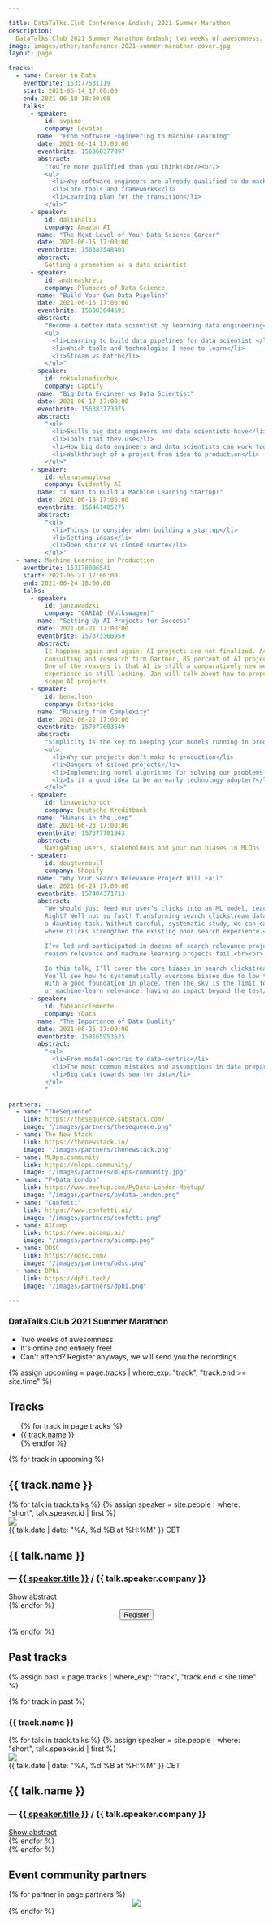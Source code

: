 ```yaml
---

title: DataTalks.Club Conference &ndash; 2021 Summer Marathon 
description:
  DataTalks.Club 2021 Summer Marathon &ndash; two weeks of awesomness.
image: images/other/conference-2021-summer-marathon-cover.jpg
layout: page

tracks:
  - name: Career in Data
    eventbrite: 153177531119
    start: 2021-06-14 17:00:00
    end: 2021-06-18 18:00:00
    talks:
      - speaker:
          id: svpino
          company: Levatas
        name: "From Software Engineering to Machine Learning"
        date: 2021-06-14 17:00:00
        eventbrite: 156360377097
        abstract:
          "You’re more qualified than you think!<br/><br/>
          <ul>
            <li>Why software engineers are already qualified to do machine learning</li>
            <li>Core tools and frameworks</li>
            <li>Learning plan for the transition</li>
          </ul>"
      - speaker:
          id: dalianaliu
          company: Amazon AI
        name: "The Next Level of Your Data Science Career"
        date: 2021-06-15 17:00:00
        eventbrite: 156383548403
        abstract:
          Getting a promotion as a data scientist
      - speaker:
          id: andreaskretz
          company: Plumbers of Data Science
        name: "Build Your Own Data Pipeline"
        date: 2021-06-16 17:00:00
        eventbrite: 156383644691
        abstract:
          "Become a better data scientist by learning data engineering<br/><br/>
          <ul>
            <li>Learning to build data pipelines for data scientist </li>
            <li>Which tools and technologies I need to learn</li>
            <li>Stream vs batch</li>
          </ul>"
      - speaker:
          id: roksolanadiachuk
          company: Captify
        name: "Big Data Engineer vs Data Scientist"
        date: 2021-06-17 17:00:00
        eventbrite: 156383773075
        abstract:
          "<ul>
            <li>Skills big data engineers and data scientists have</li>
            <li>Tools that they use</li>
            <li>How big data engineers and data scientists can work together</li>
            <li>Walkthrough of a project from idea to production</li>
          </ul>"
      - speaker:
          id: elenasamuylova
          company: Evidently AI
        name: "I Want to Build a Machine Learning Startup!"
        date: 2021-06-18 17:00:00
        eventbrite: 156461405275
        abstract:
          "<ul>
            <li>Things to consider when building a startup</li>
            <li>Getting ideas</li>
            <li>Open source vs closed source</li>
          </ul>"
  - name: Machine Learning in Production
    eventbrite: 153178006541
    start: 2021-06-21 17:00:00
    end: 2021-06-24 18:00:00
    talks:
      - speaker:
          id: janzawadzki
          company: "CARIAD (Volkswagen)"
        name: "Setting Up AI Projects for Success"
        date: 2021-06-21 17:00:00
        eventbrite: 157373360959
        abstract:
          It happens again and again; AI projects are not finalized. According to a study by the
          consulting and research firm Gartner, 85 percent of AI projects are doomed to failure.
          One of the reasons is that AI is still a comparatively new method, which means that project
          experience is still lacking. Jan will talk about how to properly identify, evaluate, and
          scope AI projects.
      - speaker:
          id: benwilson
          company: Databricks
        name: "Running from Complexity"
        date: 2021-06-22 17:00:00
        eventbrite: 157377603649
        abstract:
          "Simplicity is the key to keeping your models running in production<br/><br/>
          <ul>
            <li>Why our projects don’t make to production</li>
            <li>Dangers of siloed projects</li>
            <li>Implementing novel algorithms for solving our problems - pros and cons </li>
            <li>Is it a good idea to be an early technology adopter?</li>
          </ul>"
      - speaker:
          id: linaweichbrodt
          company: Deutsche Kreditbank
        name: "Humans in the Loop"
        date: 2021-06-23 17:00:00
        eventbrite: 157377701943
        abstract:
          Navigating users, stakeholders and your own biases in MLOps
      - speaker:
          id: dougturnbull
          company: Shopify
        name: "Why Your Search Relevance Project Will Fail"
        date: 2021-06-24 17:00:00
        eventbrite: 157404371713
        abstract:
          "We should just feed our user’s clicks into an ML model, teaching it to rank what’s clicked more...
          Right? Well not so fast! Transforming search clickstream data into usable training data can be
          a daunting task. Without careful, systematic study, we can easily create a negative feedback loop
          where clicks strengthen the existing poor search experience.<br><br>

          I’ve led and participated in dozens of search relevance projects. Poor training data is the #1
          reason relevance and machine learning projects fail.<br><br>

          In this talk, I’ll cover the core biases in search clickstream data and what to do about it.
          You’ll see how to systematically overcome biases due to low traffic and how you display results.
          With a good foundation in place, then the sky is the limit for how much you can grow, tune,
          or machine-learn relevance: having an impact beyond the test/training split!"
      - speaker:
          id: fabianaclemente
          company: YData
        name: "The Importance of Data Quality"
        date: 2021-06-25 17:00:00
        eventbrite: 158165953625
        abstract:
          "<ul>
            <li>From model-centric to data-centric</li>
            <li>The most common mistakes and assumptions in data preparation</li>
            <li>Big data towards smarter data</li>
          </ul>
          "

partners:
  - name: "TheSequence"
    link: https://thesequence.substack.com/
    image: "/images/partners/thesequence.png"
  - name: The New Stack
    link: https://thenewstack.io/
    image: "/images/partners/thenewstack.png"
  - name: MLOps.community
    link: https://mlops.community/
    image: "/images/partners/mlops-community.jpg"
  - name: "PyData London"
    link: https://www.meetup.com/PyData-London-Meetup/
    image: "/images/partners/pydata-london.png"
  - name: "Confetti"
    link: https://www.confetti.ai/
    image: "/images/partners/confetti.png"
  - name: AICamp
    link: https://www.aicamp.ai/
    image: "/images/partners/aicamp.png"
  - name: ODSC
    link: https://odsc.com/
    image: "/images/partners/odsc.png"
  - name: DPhi
    link: https://dphi.tech/
    image: "/images/partners/dphi.png"

---
```



### DataTalks.Club 2021 Summer Marathon

* Two weeks of awesomness
* It's online and entirely free!
* Can't attend? Register anyways, we will send you the recordings.


{% assign upcoming = page.tracks
  | where_exp: "track", "track.end >= site.time" %}


<h2>Tracks</h2>

<ul>
{% for track in page.tracks %}
  <li>
    <a href="#{{ track.name | slugify }}">{{ track.name }}</a>
  </li>
{% endfor %}
</ul>


{% for track in upcoming %}
<h2 id="{{ track.name | slugify }}">{{ track.name }}</h2>

<div class="conference-talks">
{% for talk in track.talks %}
  {% assign speaker = site.people | where: "short", talk.speaker.id | first %}
  <div class="talk-wrap d-flex">
    <div class="talk-speaker-img-container">
      <img class="talk-speaker-img" src="/{{ speaker.picture }}" />
    </div>
    <div class="talk-details">
      <span class="datetime grey-text">{{ talk.date | date: "%A, %d %B at %H:%M" }} CET</span>
      <h2>{{ talk.name }}</h2>
      <h3 class="speaker-name">— <a href="/people/{{ talk.speaker.id }}.html" target="_blank">{{ speaker.title }}</a> <span class="grey-text">/ {{ talk.speaker.company }}</span></h3>
      <span class="toggle-abscract"><a href="javascript:void();" onclick="toggle('{{ talk.name | slugify }}')">Show abstract</a></span>
      <div class="talk-absctract" id="{{ talk.name | slugify }}" style="display: none;">
        {{ talk.abstract }}
        {% if talk.eventbrite != 'TBA' %}<br/>
        <a href="https://eventbrite.com/e/{{ talk.eventbrite }}" target="_blank">Register just for this talk</a>
        {% endif %}
        </div>
    </div>
  </div>
{% endfor %}
</div>

<center class="my-3">
<button class="btn btn-secondary btn-lg" id="eventbrite-widget-modal-trigger-{{ track.eventbrite }}" type="button">
  <i class="fas fa-check"></i> Register
</button>
</center>

{% endfor %}

## Past tracks

{% assign past = page.tracks
  | where_exp: "track", "track.end < site.time" %}

{% for track in past %}
<h3 id="{{ track.name | slugify }}">{{ track.name }}</h3>

<div class="conference-talks">
{% for talk in track.talks %}
  {% assign speaker = site.people | where: "short", talk.speaker.id | first %}
  <div class="talk-wrap d-flex">
    <div class="talk-speaker-img-container">
      <img class="talk-speaker-img" src="/{{ speaker.picture }}" />
    </div>
    <div class="talk-details">
      <span class="datetime grey-text">{{ talk.date | date: "%A, %d %B at %H:%M" }} CET</span>
      <h2>{{ talk.name }}</h2>
      <h3 class="speaker-name">— <a href="/people/{{ talk.speaker.id }}.html" target="_blank">{{ speaker.title }}</a> <span class="grey-text">/ {{ talk.speaker.company }}</span></h3>
      <span class="toggle-abscract"><a href="javascript:void();" onclick="toggle('{{ talk.name | slugify }}')">Show abstract</a></span>
      <div class="talk-absctract" id="{{ talk.name | slugify }}" style="display: none;">
        {{ talk.abstract }}
      </div>
    </div>
  </div>
{% endfor %}
</div>
{% endfor %}

## Event community partners

<div class="text-center row justify-content-center">
{% for partner in page.partners %}
  <div class="my-3 col-md-6" style="display: flex">
    <a href="{{ partner.link }}" style="margin: auto" target="_blank">
      <img src="{{ partner.image }}" class="partner"/>
    </a>
  </div>
{% endfor %}
</div>


<script src="https://www.eventbrite.com/static/widgets/eb_widgets.js"></script>

<script type="text/javascript">
  var exampleCallback = function() {
      console.log('Order complete!');
  };

  {% for track in page.tracks %}
  window.EBWidgets.createWidget({
      widgetType: 'checkout',
      eventId: '{{ track.eventbrite }}',
      modal: true,
      modalTriggerElementId: 'eventbrite-widget-modal-trigger-{{ track.eventbrite }}',
      onOrderComplete: exampleCallback
  });
  {% endfor %}

  function toggle(name) {
    var x = document.getElementById(name);
    if (x.style.display === "none") {
      x.style.display = "block";
    } else {
      x.style.display = "none";
    }
  }
</script>
